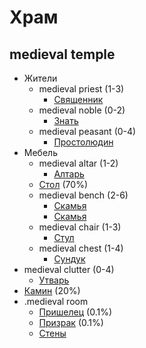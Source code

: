 # Храм
## medieval temple

*   Жители
    *   medieval priest (1-3)
        *   [Священник](../people/priest.md)
    *   medieval noble (0-2)
        *   [Знать](../people/noble.md)
    *   medieval peasant (0-4)
        *   [Простолюдин](../people/peasant.md)
*   Мебель
    *   medieval altar (1-2)
        *   [Алтарь](../items/altar.md)
    *   [Стол](../items/table.md) (70%)
    *   medieval bench (2-6)
        *   [Скамья](../items/bench.md)
        *   [Скамья](../items/bench.md)
    *   medieval chair (1-3)
        *   [Стул](../items/chair.md)
    *   medieval chest (1-4)
        *   [Сундук](../items/chest.md)
*   medieval clutter (0-4)
    *   [Утварь](../items/clutter.md)
*   [Камин](../items/fireplace.md) (20%)
*   .medieval room
    *   [Пришелец](../people/visitor.md) (0.1%)
    *   [Призрак](../people/ghost.md) (0.1%)
    *   [Стены](../building/walls.md)
